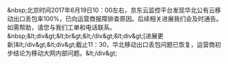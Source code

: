 &amp;nbsp;北京时间2017年6月19日10：00左右，京东云监控平台发现华北公有云移动出口丢包率100%，已向运营商报障排查原因。后续相关进展我们会及时通告。如需帮助，请您与我们工单和电话联系。&amp;nbsp;&amp;lt;div&amp;gt;&amp;lt;br&amp;gt;&amp;lt;/div&amp;gt;&amp;lt;div&amp;gt;[进展更新]&amp;lt;/div&amp;gt;&amp;lt;div&amp;gt;截止11：30，华北移动出口丢包问题已恢复，运营商初步结论为移动大网内部问题。&amp;lt;/div&amp;gt;